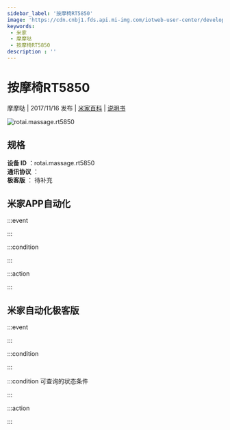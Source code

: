 ```yaml
---
sidebar_label: '按摩椅RT5850'
image: 'https://cdn.cnbj1.fds.api.mi-img.com/iotweb-user-center/developer_16791300622166FKEKCP7.png?GalaxyAccessKeyId=AKVGLQWBOVIRQ3XLEW&Expires=9223372036854775807&Signature=j84OJJ7IF+2hSI7r3UO8jeJU8fo='
keywords: 
 - 米家
 - 摩摩哒
 - 按摩椅RT5850
description : ''
---
```

# 按摩椅RT5850

摩摩哒 | 2017/11/16 发布 | [米家百科](https://home.mi.com/webapp/content/baike/product/index.html?model=rotai.massage.rt5850) | [说明书](https://home.mi.com/views/introduction.html?model=rotai.massage.rt5850&region=cn)

![rotai.massage.rt5850](https://cdn.cnbj1.fds.api.mi-img.com/iotweb-user-center/developer_16791300622166FKEKCP7.png?GalaxyAccessKeyId=AKVGLQWBOVIRQ3XLEW&Expires=9223372036854775807&Signature=j84OJJ7IF+2hSI7r3UO8jeJU8fo=)

## 规格  
> 
**设备 ID** ：rotai.massage.rt5850  
**通讯协议** ：  
**极客版**  ： 待补充 


## 米家APP自动化  

:::event  

:::

:::condition  

:::

:::action   

:::

## 米家自动化极客版  

:::event  

:::

:::condition  

:::

:::condition 可查询的状态条件  

:::

:::action  

:::

        
